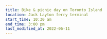 ```yaml
---
title: Bike & picnic day on Toronto Island
location: Jack Layton ferry terminal
start_time: 10:30 am
end_time: 3:00 pm
last_modified_at: 2022-06-11
---
```

